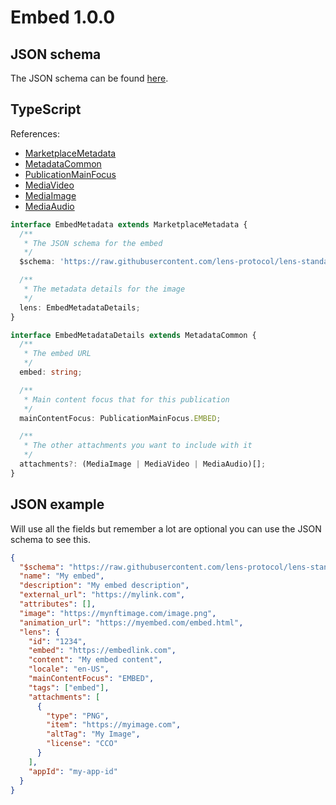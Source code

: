 # Embed 1.0.0

## JSON schema

The JSON schema can be found [here](./schema.json).

## TypeScript

References:

- [MarketplaceMetadata](../../shared-ts-interfaces/marketplace-metadata.ts)
- [MetadataCommon](../../shared-ts-interfaces/metadata-common.ts)
- [PublicationMainFocus](../../shared-ts-interfaces/publication-main-focus.ts)
- [MediaVideo](../../shared-ts-interfaces/media-video.ts)
- [MediaImage](../../shared-ts-interfaces/media-image.ts)
- [MediaAudio](../../shared-ts-interfaces/media-audio.ts)

```ts
interface EmbedMetadata extends MarketplaceMetadata {
  /**
   * The JSON schema for the embed
   */
  $schema: 'https://raw.githubusercontent.com/lens-protocol/lens-standards/main/LIPs/publication/embed/1.0.0/schema.json';

  /**
   * The metadata details for the image
   */
  lens: EmbedMetadataDetails;
}

interface EmbedMetadataDetails extends MetadataCommon {
  /**
   * The embed URL
   */
  embed: string;

  /**
   * Main content focus that for this publication
   */
  mainContentFocus: PublicationMainFocus.EMBED;

  /**
   * The other attachments you want to include with it
   */
  attachments?: (MediaImage | MediaVideo | MediaAudio)[];
}
```

## JSON example

Will use all the fields but remember a lot are optional you can use the JSON schema to see this.

```json
{
  "$schema": "https://raw.githubusercontent.com/lens-protocol/lens-standards/main/LIPs/publication/embed/1.0.0/schema.json",
  "name": "My embed",
  "description": "My embed description",
  "external_url": "https://mylink.com",
  "attributes": [],
  "image": "https://mynftimage.com/image.png",
  "animation_url": "https://myembed.com/embed.html",
  "lens": {
    "id": "1234",
    "embed": "https://embedlink.com",
    "content": "My embed content",
    "locale": "en-US",
    "mainContentFocus": "EMBED",
    "tags": ["embed"],
    "attachments": [
      {
        "type": "PNG",
        "item": "https://myimage.com",
        "altTag": "My Image",
        "license": "CCO"
      }
    ],
    "appId": "my-app-id"
  }
}
```
